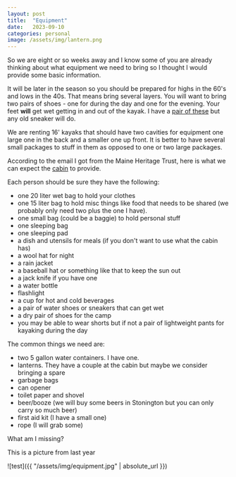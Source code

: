 ```yaml
---
layout: post
title:  "Equipment"
date:   2023-09-10
categories: personal
image: /assets/img/lantern.png
---
```

So we are eight or so weeks away and I know some of you are already thinking about what equipment we need to bring so I thought I would provide some basic information.

It will be later in the season so you should be prepared for highs in the 60's and lows in the 40s. That means bring several layers. You will want to bring two pairs of shoes - one for during the day and one for the evening. Your feet **will** get wet getting in and out of the kayak. I have a [pair of these](https://www.rei.com/product/164638/astral-brewer-20-water-shoes-mens?CAWELAID=120217890014430780&CAGPSPN=pla&CAAGID=104551579641&CATCI=pla-451643129702&cm_mmc=PLA_Google%7C21700000001700551_1646380020%7C92700053581104925%7CTOF%7C71700000066681446&gclsrc=ds&gclsrc=ds) but any old sneaker will do.

We are renting 16' kayaks that should have two cavities for equipment one large one in the back and a smaller one up front. It is better to have several small packages to stuff in them as opposed to one or two large packages.

According to the email I got from the Maine Heritage Trust, here is what we can expect the [cabin](https://seanmyers.github.io/stonington_23/personal/2023/09/10/cabin.html) to provide.

Each person should be sure they have the following:
- one 20 liter wet bag to hold your clothes
- one 15 liter bag to hold misc things like food that needs to be shared (we probably only need two plus the one I have).
- one small bag (could be a baggie) to hold personal stuff
- one sleeping bag
- one sleeping pad
- a dish and utensils for meals (if you don't want to use what the cabin has)
- a wool hat for night
- a rain jacket
- a baseball hat or something like that to keep the sun out
- a jack knife if you have one
- a water bottle
- flashlight
- a cup for hot and cold beverages
- a pair of water shoes or sneakers that can get wet
- a dry pair of shoes for the camp
- you may be able to wear shorts but if not a pair of lightweight pants for kayaking during the day

The common things we need are:
- two 5 gallon water containers. I have one.
- lanterns. They have a couple at the cabin but maybe we consider bringing a spare
- garbage bags
- can opener
- toilet paper and shovel
- beer/booze (we will buy some beers in Stonington but you can only carry so much beer)
- first aid kit (I have a small one)
- rope (I will grab some)

What am I missing?

This is a picture from last year

![test]({{ "/assets/img/equipment.jpg" | absolute_url }})
